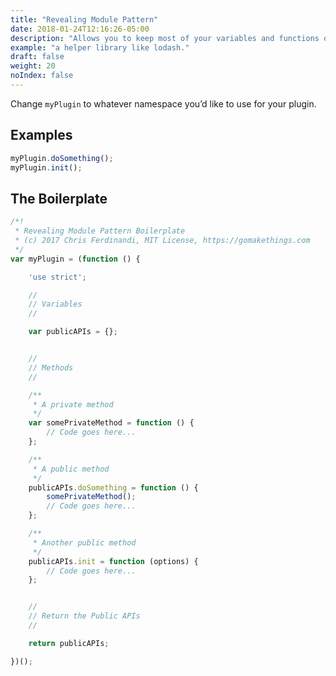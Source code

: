 ```yaml
---
title: "Revealing Module Pattern"
date: 2018-01-24T12:16:26-05:00
description: "Allows you to keep most of your variables and functions out of the global scope, but make some of them publicly available."
example: "a helper library like lodash."
draft: false
weight: 20
noIndex: false
---
```


Change `myPlugin` to whatever namespace you’d like to use for your plugin.

## Examples

```js
myPlugin.doSomething();
myPlugin.init();
```

## The Boilerplate

```js
/*!
 * Revealing Module Pattern Boilerplate
 * (c) 2017 Chris Ferdinandi, MIT License, https://gomakethings.com
 */
var myPlugin = (function () {

	'use strict';

	//
	// Variables
	//

	var publicAPIs = {};


	//
	// Methods
	//

	/**
	 * A private method
	 */
	var somePrivateMethod = function () {
		// Code goes here...
	};

	/**
	 * A public method
	 */
	publicAPIs.doSomething = function () {
		somePrivateMethod();
		// Code goes here...
	};

	/**
	 * Another public method
	 */
	publicAPIs.init = function (options) {
		// Code goes here...
	};


	//
	// Return the Public APIs
	//

	return publicAPIs;

})();
```